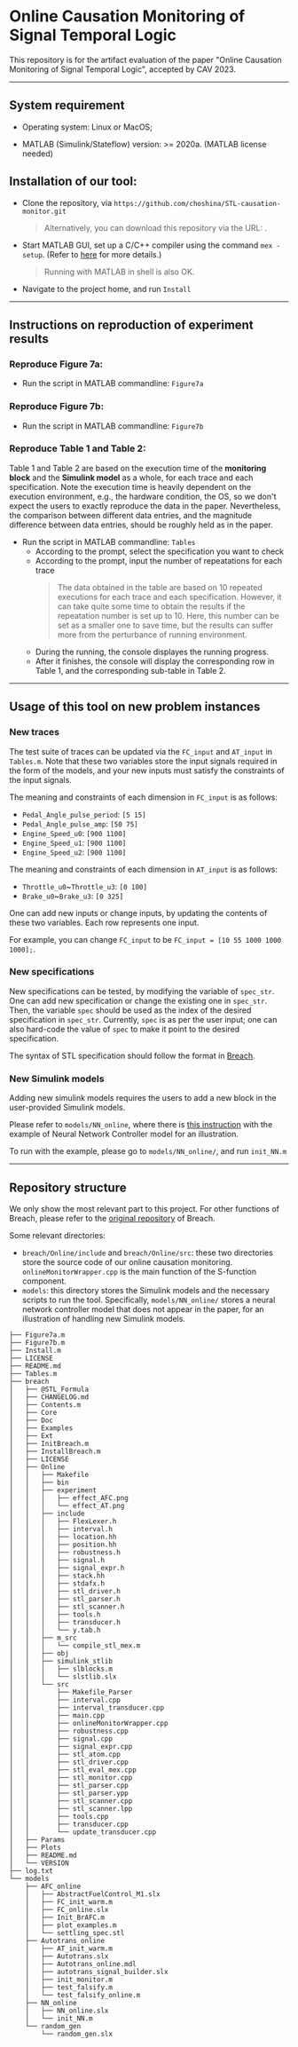 # Online Causation Monitoring of Signal Temporal Logic
This repository is for the artifact evaluation of the paper "Online Causation Monitoring of Signal Temporal Logic", accepted by CAV 2023.

***

## System requirement

- Operating system: Linux or MacOS;

- MATLAB (Simulink/Stateflow) version: >= 2020a. (MATLAB license needed)

## Installation of our tool:

- Clone the repository, via `https://github.com/choshina/STL-causation-monitor.git`
  
  > Alternatively, you can download this repository via the URL: .

- Start MATLAB GUI, set up a C/C++ compiler using the command `mex -setup`. (Refer to [here](https://www.mathworks.com/help/matlab/matlab_external/changing-default-compiler.html) for more details.)
  > Running with MATLAB in shell is also OK. 
  
- Navigate to the project home, and run `Install`


***

## Instructions on reproduction of experiment results

 ### Reproduce Figure 7a:
 - Run the script in MATLAB commandline: `Figure7a`
 
 ### Reproduce Figure 7b:
 - Run the script in MATLAB commandline: `Figure7b`
 
 ### Reproduce Table 1 and Table 2:
 
 Table 1 and Table 2 are based on the execution time of the **monitoring block** and the **Simulink model** as a whole, for each trace and each specification. Note the execution time is heavily dependent on the execution environment, e.g., the hardware condition, the OS, so we don't expect the users to exactly reproduce the data in the paper. Nevertheless, the comparison between different data entries, and the magnitude difference between data entries, should be roughly held as in the paper. 
 
 - Run the script in MATLAB commandline: `Tables`
   - According to the prompt, select the specification you want to check
   - According to the prompt, input the number of repeatations for each trace
      > The data obtained in the table are based on 10 repeated executions for each trace and each specification. However, it can take quite some time to obtain the results if the repeatation number is set up to 10. Here, this number can be set as a smaller one to save time, but the results can suffer more from the perturbance of running environment.
   - During the running, the console displayes the running progress. 
   - After it finishes, the console will display the corresponding row in Table 1, and the corresponding sub-table in Table 2.
 
 ***
 
 ## Usage of this tool on new problem instances
 
   ### New traces
   The test suite of traces can be updated via the `FC_input` and `AT_input` in `Tables.m`. Note that these two variables store the input signals required in the form of the models, and your new inputs must satisfy the constraints of the input signals. 
   
   The meaning and constraints of each dimension in `FC_input` is as follows:
   - `Pedal_Angle_pulse_period`: `[5 15]`
   - `Pedal_Angle_pulse_amp`: `[50 75]`
   - `Engine_Speed_u0`: `[900 1100]`
   - `Engine_Speed_u1`: `[900 1100]`
   - `Engine_Speed_u2`: `[900 1100]`

   The meaning and constraints of each dimension in `AT_input` is as follows:
   - `Throttle_u0`~`Throttle_u3`: `[0 100]`
   - `Brake_u0`~`Brake_u3`: `[0 325]`
   
   One can add new inputs or change inputs, by updating the contents of these two variables. Each row represents one input.
   
   For example, you can change `FC_input` to be `FC_input = [10 55 1000 1000 1000];`.
   
   ### New specifications
   New specifications can be tested, by modifying the variable of `spec_str`. One can add new specification or change the existing one in `spec_str`. Then, the variable `spec` should be used as the index of the desired specification in `spec_str`. Currently, `spec` is as per the user input; one can also hard-code the value of `spec` to make it point to the desired specification.
   
   The syntax of STL specification should follow the format in [Breach](https://github.com/decyphir/breach#writing-stl-requirements-in-a-file).
   
   ### New Simulink models
   Adding new simulink models requires the users to add a new block in the user-provided Simulink models. 
   
   Please refer to `models/NN_online`, where there is [this instruction](models/NN_online/README.md) with the example of Neural Network Controller model for an illustration.
   
   To run with the example, please go to `models/NN_online/`, and run `init_NN.m`
   
 ***

## Repository structure

We only show the most relevant part to this project. For other functions of Breach, please refer to the [original repository](https://github.com/decyphir/breach) of Breach.

Some relevant directories:
- `breach/Online/include` and `breach/Online/src`: these two directories store the source code of our online causation monitoring. `onlineMonitorWrapper.cpp` is the main function of the S-function component.
- `models`: this directory stores the Simulink models and the necessary scripts to run the tool. Specifically, `models/NN_online/` stores a neural network controller model that does not appear in the paper, for an illustration of handling new Simulink models.

```
├── Figure7a.m
├── Figure7b.m
├── Install.m
├── LICENSE
├── README.md
├── Tables.m
├── breach
│   ├── @STL_Formula
│   ├── CHANGELOG.md
│   ├── Contents.m
│   ├── Core
│   ├── Doc
│   ├── Examples
│   ├── Ext
│   ├── InitBreach.m
│   ├── InstallBreach.m
│   ├── LICENSE
│   ├── Online
│   │   ├── Makefile
│   │   ├── bin
│   │   ├── experiment
│   │   │   ├── effect_AFC.png
│   │   │   └── effect_AT.png
│   │   ├── include
│   │   │   ├── FlexLexer.h
│   │   │   ├── interval.h
│   │   │   ├── location.hh
│   │   │   ├── position.hh
│   │   │   ├── robustness.h
│   │   │   ├── signal.h
│   │   │   ├── signal_expr.h
│   │   │   ├── stack.hh
│   │   │   ├── stdafx.h
│   │   │   ├── stl_driver.h
│   │   │   ├── stl_parser.h
│   │   │   ├── stl_scanner.h
│   │   │   ├── tools.h
│   │   │   ├── transducer.h
│   │   │   └── y.tab.h
│   │   ├── m_src
│   │   │   └── compile_stl_mex.m
│   │   ├── obj
│   │   ├── simulink_stlib
│   │   │   ├── slblocks.m
│   │   │   └── slstlib.slx
│   │   └── src
│   │       ├── Makefile_Parser
│   │       ├── interval.cpp
│   │       ├── interval_transducer.cpp
│   │       ├── main.cpp
│   │       ├── onlineMonitorWrapper.cpp
│   │       ├── robustness.cpp
│   │       ├── signal.cpp
│   │       ├── signal_expr.cpp
│   │       ├── stl_atom.cpp
│   │       ├── stl_driver.cpp
│   │       ├── stl_eval_mex.cpp
│   │       ├── stl_monitor.cpp
│   │       ├── stl_parser.cpp
│   │       ├── stl_parser.ypp
│   │       ├── stl_scanner.cpp
│   │       ├── stl_scanner.lpp
│   │       ├── tools.cpp
│   │       ├── transducer.cpp
│   │       └── update_transducer.cpp
│   ├── Params
│   ├── Plots
│   ├── README.md
│   └── VERSION
├── log.txt
└── models
    ├── AFC_online
    │   ├── AbstractFuelControl_M1.slx
    │   ├── FC_init_warm.m
    │   ├── FC_online.slx
    │   ├── Init_BrAFC.m
    │   ├── plot_examples.m
    │   └── settling_spec.stl
    ├── Autotrans_online
    │   ├── AT_init_warm.m
    │   ├── Autotrans.slx
    │   ├── Autotrans_online.mdl
    │   ├── autotrans_signal_builder.slx
    │   ├── init_monitor.m
    │   ├── test_falsify.m
    │   └── test_falsify_online.m
    ├── NN_online
    │   ├── NN_online.slx
    │   └── init_NN.m
    └── random_gen
        └── random_gen.slx
```
